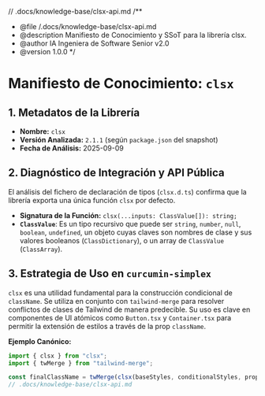 // .docs/knowledge-base/clsx-api.md
/**
 * @file /.docs/knowledge-base/clsx-api.md
 * @description Manifiesto de Conocimiento y SSoT para la librería clsx.
 * @author IA Ingeniera de Software Senior v2.0
 * @version 1.0.0
 */

# Manifiesto de Conocimiento: `clsx`

## 1. Metadatos de la Librería

-   **Nombre:** `clsx`
-   **Versión Analizada:** `2.1.1` (según `package.json` del snapshot)
-   **Fecha de Análisis:** 2025-09-09

## 2. Diagnóstico de Integración y API Pública

El análisis del fichero de declaración de tipos (`clsx.d.ts`) confirma que la librería exporta una única función `clsx` por defecto.

-   **Signatura de la Función:** `clsx(...inputs: ClassValue[]): string;`
-   **`ClassValue`**: Es un tipo recursivo que puede ser `string`, `number`, `null`, `boolean`, `undefined`, un objeto cuyas claves son nombres de clase y sus valores booleanos (`ClassDictionary`), o un array de `ClassValue` (`ClassArray`).

## 3. Estrategia de Uso en `curcumin-simplex`

`clsx` es una utilidad fundamental para la construcción condicional de `className`. Se utiliza en conjunto con `tailwind-merge` para resolver conflictos de clases de Tailwind de manera predecible. Su uso es clave en componentes de UI atómicos como `Button.tsx` y `Container.tsx` para permitir la extensión de estilos a través de la prop `className`.

**Ejemplo Canónico:**
```typescript
import { clsx } from "clsx";
import { twMerge } from "tailwind-merge";

const finalClassName = twMerge(clsx(baseStyles, conditionalStyles, props.className));
// .docs/knowledge-base/clsx-api.md